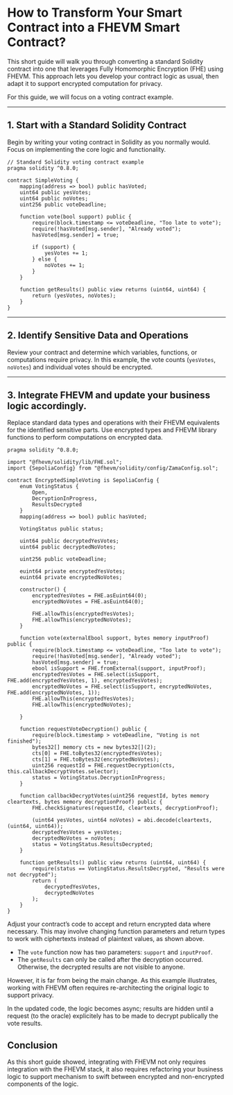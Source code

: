# How to Transform Your Smart Contract into a FHEVM Smart Contract?

This short guide will walk you through converting a standard Solidity contract into one that leverages Fully Homomorphic Encryption (FHE) using FHEVM. This approach lets you develop your contract logic as usual, then adapt it to support encrypted computation for privacy.

For this guide, we will focus on a voting contract example.

---

## 1. Start with a Standard Solidity Contract

Begin by writing your voting contract in Solidity as you normally would. Focus on implementing the core logic and functionality.

```solidity
// Standard Solidity voting contract example
pragma solidity ^0.8.0;

contract SimpleVoting {
    mapping(address => bool) public hasVoted;
    uint64 public yesVotes;
    uint64 public noVotes;
    uint256 public voteDeadline;

    function vote(bool support) public {
        require(block.timestamp <= voteDeadline, "Too late to vote");
        require(!hasVoted[msg.sender], "Already voted");
        hasVoted[msg.sender] = true;

        if (support) {
            yesVotes += 1;
        } else {
            noVotes += 1;
        }
    }

    function getResults() public view returns (uint64, uint64) {
        return (yesVotes, noVotes);
    }
}
```

---

## 2. Identify Sensitive Data and Operations

Review your contract and determine which variables, functions, or computations require privacy. 
In this example, the vote counts (`yesVotes`, `noVotes`) and individual votes should be encrypted.

---

## 3. Integrate FHEVM and update your business logic accordingly.

Replace standard data types and operations with their FHEVM equivalents for the identified sensitive parts. Use encrypted types and FHEVM library functions to perform computations on encrypted data.

```solidity
pragma solidity ^0.8.0;

import "@fhevm/solidity/lib/FHE.sol";
import {SepoliaConfig} from "@fhevm/solidity/config/ZamaConfig.sol";

contract EncryptedSimpleVoting is SepoliaConfig {
    enum VotingStatus {
        Open,
        DecryptionInProgress,
        ResultsDecrypted
    }
    mapping(address => bool) public hasVoted;

    VotingStatus public status;

    uint64 public decryptedYesVotes;
    uint64 public decryptedNoVotes;

    uint256 public voteDeadline;

    euint64 private encryptedYesVotes;
    euint64 private encryptedNoVotes;

    constructor() {
        encryptedYesVotes = FHE.asEuint64(0);
        encryptedNoVotes = FHE.asEuint64(0);

        FHE.allowThis(encryptedYesVotes);
        FHE.allowThis(encryptedNoVotes);
    }

    function vote(externalEbool support, bytes memory inputProof) public {
        require(block.timestamp <= voteDeadline, "Too late to vote");
        require(!hasVoted[msg.sender], "Already voted");
        hasVoted[msg.sender] = true;
        ebool isSupport = FHE.fromExternal(support, inputProof);
        encryptedYesVotes = FHE.select(isSupport, FHE.add(encryptedYesVotes, 1), encryptedYesVotes);
        encryptedNoVotes = FHE.select(isSupport, encryptedNoVotes, FHE.add(encryptedNoVotes, 1));
        FHE.allowThis(encryptedYesVotes);
        FHE.allowThis(encryptedNoVotes);
        
    }

    function requestVoteDecryption() public {
        require(block.timestamp > voteDeadline, "Voting is not finished");
        bytes32[] memory cts = new bytes32[](2);
        cts[0] = FHE.toBytes32(encryptedYesVotes);
        cts[1] = FHE.toBytes32(encryptedNoVotes);
        uint256 requestId = FHE.requestDecryption(cts, this.callbackDecryptVotes.selector);
        status = VotingStatus.DecryptionInProgress;
    }

    function callbackDecryptVotes(uint256 requestId, bytes memory cleartexts, bytes memory decryptionProof) public {
        FHE.checkSignatures(requestId, cleartexts, decryptionProof);

        (uint64 yesVotes, uint64 noVotes) = abi.decode(cleartexts, (uint64, uint64));
        decryptedYesVotes = yesVotes;
        decryptedNoVotes = noVotes;
        status = VotingStatus.ResultsDecrypted;
    }

    function getResults() public view returns (uint64, uint64) {
        require(status == VotingStatus.ResultsDecrypted, "Results were not decrypted");
        return (
            decryptedYesVotes,
            decryptedNoVotes
        );
    }
}
```

Adjust your contract’s code to accept and return encrypted data where necessary. This may involve changing function parameters and return types to work with ciphertexts instead of plaintext values, as shown above.

- The `vote` function now has two parameters: `support` and `inputProof`.
- The `getResults` can only be called after the decryption occurred. Otherwise, the decrypted results are not visible to anyone. 

However, it is far from being the main change. As this example illustrates, working with FHEVM often requires re-architecting the original logic to support privacy. 

In the updated code, the logic becomes async; results are hidden until a request (to the oracle) explicitely has to be made to decrypt publically the vote results.

## Conclusion

As this short guide showed, integrating with FHEVM not only requires integration with the FHEVM stack, it also requires refactoring your business logic to support mechanism to swift between encrypted and non-encrypted components of the logic. 